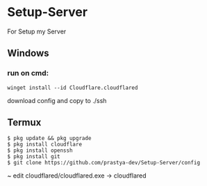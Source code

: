 # Setup-Server
For Setup my Server

## Windows
### run on cmd:
    winget install --id Cloudflare.cloudflared

download config and copy to ./ssh

## Termux
    $ pkg update && pkg upgrade
    $ pkg install cloudflare
    $ pkg install openssh
    $ pkg install git 
    $ git clone https://github.com/prastya-dev/Setup-Server/config

 ~ edit cloudflared/cloudflared.exe -> cloudflared

    
